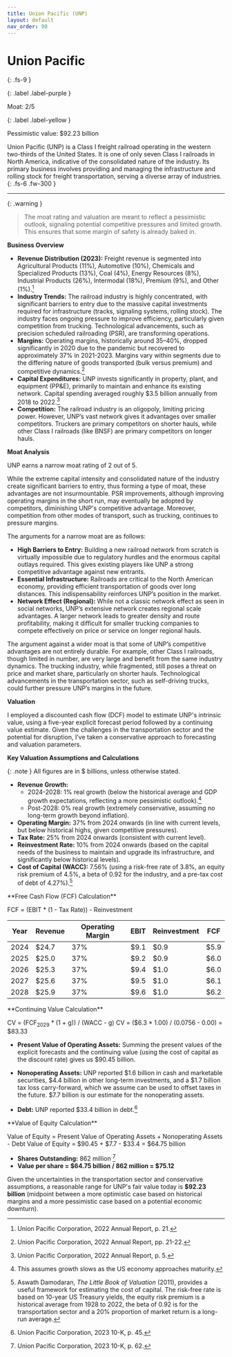 ```yaml
---
title: Union Pacific (UNP)
layout: default
nav_order: 90
---
```


# Union Pacific
{: .fs-9 }

{: .label .label-purple }

Moat: 2/5

{: .label .label-yellow }

Pessimistic value: $92.23 billion

Union Pacific (UNP) is a Class I freight railroad operating in the western two-thirds of the United States.  It is one of only seven Class I railroads in North America, indicative of the consolidated nature of the industry.  Its primary business involves providing and managing the infrastructure and rolling stock for freight transportation, serving a diverse array of industries.
{: .fs-6 .fw-300 }

---

{: .warning } 
>The moat rating and valuation are meant to reflect a pessimistic outlook, signaling potential competitive pressures and limited growth. This ensures that some margin of safety is already baked in.

**Business Overview**

* **Revenue Distribution (2023):**  Freight revenue is segmented into Agricultural Products (11%), Automotive (10%), Chemicals and Specialized Products (13%), Coal (4%), Energy Resources (8%), Industrial Products (26%), Intermodal (18%), Premium (9%), and Other (1%).[^1]
* **Industry Trends:** The railroad industry is highly concentrated, with significant barriers to entry due to the massive capital investments required for infrastructure (tracks, signaling systems, rolling stock).  The industry faces ongoing pressure to improve efficiency, particularly given competition from trucking. Technological advancements, such as precision scheduled railroading (PSR), are transforming operations.
* **Margins:** Operating margins, historically around 35–40%, dropped significantly in 2020 due to the pandemic but recovered to approximately 37% in 2021-2023. Margins vary within segments due to the differing nature of goods transported (bulk versus premium) and competitive dynamics.[^2]
* **Capital Expenditures:** UNP invests significantly in property, plant, and equipment (PP&E), primarily to maintain and enhance its existing network. Capital spending averaged roughly $3.5 billion annually from 2018 to 2022.[^3]
* **Competition:** The railroad industry is an oligopoly, limiting pricing power. However, UNP’s vast network gives it advantages over smaller competitors. Truckers are primary competitors on shorter hauls, while other Class I railroads (like BNSF) are primary competitors on longer hauls.

**Moat Analysis**

UNP earns a narrow moat rating of 2 out of 5.

<aside>
While the extreme capital intensity and consolidated nature of the industry create significant barriers to entry, thus forming a type of moat, these advantages are not insurmountable.  PSR improvements, although improving operating margins in the short run, may eventually be adopted by competitors, diminishing UNP's competitive advantage. Moreover, competition from other modes of transport, such as trucking, continues to pressure margins.
</aside>

The arguments for a narrow moat are as follows:

* **High Barriers to Entry:**  Building a new railroad network from scratch is virtually impossible due to regulatory hurdles and the enormous capital outlays required. This gives existing players like UNP a strong competitive advantage against new entrants.
* **Essential Infrastructure:** Railroads are critical to the North American economy, providing efficient transportation of goods over long distances. This indispensability reinforces UNP’s position in the market.
* **Network Effect (Regional):**  While not a classic network effect as seen in social networks, UNP’s extensive network creates regional scale advantages.  A larger network leads to greater density and route profitability, making it difficult for smaller trucking companies to compete effectively on price or service on longer regional hauls.


<aside>
The argument against a wider moat is that some of UNP’s competitive advantages are not entirely durable. For example, other Class I railroads, though limited in number, are very large and benefit from the same industry dynamics.  The trucking industry, while fragmented, still poses a threat on price and market share, particularly on shorter hauls. Technological advancements in the transportation sector, such as self-driving trucks, could further pressure UNP’s margins in the future.
</aside>


**Valuation**

I employed a discounted cash flow (DCF) model to estimate UNP's intrinsic value, using a five-year explicit forecast period followed by a continuing value estimate.  Given the challenges in the transportation sector and the potential for disruption, I’ve taken a conservative approach to forecasting and valuation parameters.

**Key Valuation Assumptions and Calculations**

{: .note }
All figures are in $ billions, unless otherwise stated.

* **Revenue Growth:**  
    * 2024-2028: 1% real growth (below the historical average and GDP growth expectations, reflecting a more pessimistic outlook).[^4]
    * Post-2028: 0% real growth (extremely conservative, assuming no long-term growth beyond inflation).
* **Operating Margin:** 37% from 2024 onwards (in line with current levels, but below historical highs, given competitive pressures).
* **Tax Rate:** 25% from 2024 onwards (consistent with current level).
* **Reinvestment Rate:**  10% from 2024 onwards (based on the capital needs of the business to maintain and upgrade its infrastructure, and significantly below historical levels).
* **Cost of Capital (WACC):** 7.56% (using a risk-free rate of 3.8%, an equity risk premium of 4.5%, a beta of 0.92 for the industry, and a pre-tax cost of debt of 4.27%).[^5] 


<aside>
**Free Cash Flow (FCF) Calculation**

FCF = (EBIT * (1 - Tax Rate)) - Reinvestment
</aside>

| Year | Revenue | Operating Margin | EBIT | Reinvestment | FCF |
|---|---|---|---|---|---|
| 2024 | $24.7 | 37% | $9.1 | $0.9 | $5.9 |
| 2025 | $25.0 | 37% | $9.2 | $0.9 | $6.0 |
| 2026 | $25.3 | 37% | $9.4 | $1.0 | $6.0 |
| 2027 | $25.6 | 37% | $9.5 | $1.0 | $6.1 |
| 2028 | $25.9 | 37% | $9.6 | $1.0 | $6.2 |

<aside>
**Continuing Value Calculation**

CV = (FCF<sub>2029</sub> * (1 + g)) / (WACC - g)
CV = ($6.3 * 1.00) / (0.0756 - 0.00) = $83.33
</aside>

* **Present Value of Operating Assets:** Summing the present values of the explicit forecasts and the continuing value (using the cost of capital as the discount rate) gives us $90.45 billion.

* **Nonoperating Assets:** UNP reported $1.6 billion in cash and marketable securities, $4.4 billion in other long-term investments, and a $1.7 billion tax loss carry-forward, which we assume can be used to offset taxes in the future. $7.7 billion is our estimate for the nonoperating assets.  
* **Debt:** UNP reported $33.4 billion in debt.[^6]
 

<aside>
**Value of Equity Calculation**

Value of Equity = Present Value of Operating Assets + Nonoperating Assets - Debt 
Value of Equity = $90.45 + $7.7 - $33.4 = $64.75 billion
</aside>

* **Shares Outstanding:** 862 million [^7]
* **Value per share = $64.75 billion / 862 million = $75.12**

Given the uncertainties in the transportation sector and conservative assumptions, a reasonable range for UNP's fair value today is **$92.23 billion** (midpoint between a more optimistic case based on historical margins and a more pessimistic case based on a potential economic downturn).


[^1]: Union Pacific Corporation, 2022 Annual Report, p. 21.
[^2]: Union Pacific Corporation, 2022 Annual Report, pp. 21-22.
[^3]: Union Pacific Corporation, 2022 Annual Report, p. 5.
[^4]: This assumes growth slows as the US economy approaches maturity.
[^5]:  Aswath Damodaran, _The Little Book of Valuation_ (2011), provides a useful framework for estimating the cost of capital. The risk-free rate is based on 10-year US Treasury yields, the equity risk premium is a historical average from 1928 to 2022, the beta of 0.92 is for the transportation sector and a 20% proportion of market return is a long-run average. 
[^6]: Union Pacific Corporation, 2023 10-K, p. 45.
[^7]: Union Pacific Corporation, 2023 10-K, p. 62.